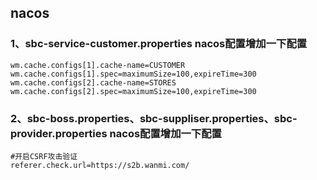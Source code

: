 ## nacos
### 1、sbc-service-customer.properties nacos配置增加一下配置
```properties
wm.cache.configs[1].cache-name=CUSTOMER
wm.cache.configs[1].spec=maximumSize=100,expireTime=300
wm.cache.configs[2].cache-name=STORES
wm.cache.configs[2].spec=maximumSize=100,expireTime=300
```

### 2、sbc-boss.properties、sbc-suppliser.properties、sbc-provider.properties nacos配置增加一下配置
```properties
#开启CSRF攻击验证
referer.check.url=https://s2b.wanmi.com/
``` 

